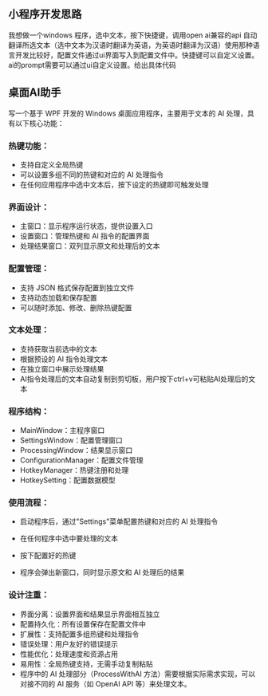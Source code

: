 
## 小程序开发思路

我想做一个windows 程序，选中文本，按下快捷键，调用open ai兼容的api 自动翻译所选文本（选中文本为汉语时翻译为英语，为英语时翻译为汉语）使用那种语言开发比较好，配置文件通过ui界面写入到配置文件中。快捷键可以自定义设置。ai的prompt需要可以通过ui自定义设置。给出具体代码

## 桌面AI助手
写一个基于 WPF 开发的 Windows 桌面应用程序，主要用于文本的 AI 处理，具有以下核心功能：

### 热键功能：
- 支持自定义全局热键
- 可以设置多组不同的热键和对应的 AI 处理指令
- 在任何应用程序中选中文本后，按下设定的热键即可触发处理

### 界面设计：
- 主窗口：显示程序运行状态，提供设置入口
- 设置窗口：管理热键和 AI 指令的配置界面
- 处理结果窗口：双列显示原文和处理后的文本

### 配置管理：
- 支持 JSON 格式保存配置到独立文件
- 支持动态加载和保存配置
- 可以随时添加、修改、删除热键配置

### 文本处理：
- 支持获取当前选中的文本
- 根据预设的 AI 指令处理文本
- 在独立窗口中展示处理结果
- AI指令处理后的文本自动复制到剪切板，用户按下ctrl+v可粘贴AI处理后的文本

### 程序结构：
- MainWindow：主程序窗口
- SettingsWindow：配置管理窗口
- ProcessingWindow：结果显示窗口
- ConfigurationManager：配置文件管理
- HotkeyManager：热键注册和处理
- HotkeySetting：配置数据模型

### 使用流程：
- 启动程序后，通过"Settings"菜单配置热键和对应的 AI 处理指令

- 在任何程序中选中要处理的文本

- 按下配置好的热键

- 程序会弹出新窗口，同时显示原文和 AI 处理后的结果



### 设计注重：

- 界面分离：设置界面和结果显示界面相互独立
- 配置持久化：所有设置保存在配置文件中
- 扩展性：支持配置多组热键和处理指令
- 错误处理：用户友好的错误提示
- 性能优化：处理速度和资源占用
- 易用性：全局热键支持，无需手动复制粘贴
- 程序中的 AI 处理部分（ProcessWithAI 方法）需要根据实际需求实现，可以对接不同的 AI 服务（如 OpenAI API 等）来处理文本。
